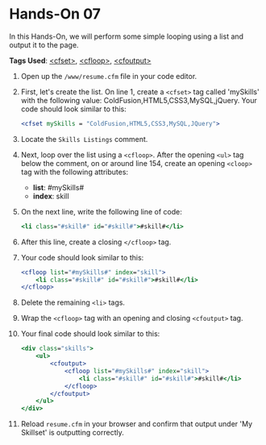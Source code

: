 # Hands-On 07

In this Hands-On, we will perform some simple looping using a list and output it to the page.

**Tags Used**: [\<cfset>](https://helpx.adobe.com/coldfusion/cfml-reference/coldfusion-tags/tags-r-s/cfset.html), [\<cfloop>](https://helpx.adobe.com/coldfusion/cfml-reference/coldfusion-tags/tags-j-l/cfloop.html), [\<cfoutput>](https://helpx.adobe.com/coldfusion/cfml-reference/coldfusion-tags/tags-m-o/cfoutput.html)

1. Open up the `/www/resume.cfm` file in your code editor.
1. First, let's create the list. On line 1, create a `<cfset>` tag called 'mySkills' with the following value: ColdFusion,HTML5,CSS3,MySQL,jQuery. Your code should look similar to this:

    ```cfml
    <cfset mySkills = "ColdFusion,HTML5,CSS3,MySQL,JQuery">
    ```

1. Locate the `Skills Listings` comment.
1. Next, loop over the list using a `<cfloop>`. After the opening `<ul>` tag below the comment, on or around line 154, create an opening `<cloop>` tag with the following attributes:
    * **list**: #mySkills#
    * **index**: skill

1. On the next line, write the following line of code:

    ```cfml
    <li class="#skill#" id="#skill#">#skill#</li>
    ```

1. After this line, create a closing `</cfloop>` tag.
1. Your code should look similar to this:

    ```cfml
    <cfloop list="#mySkills#" index="skill">
        <li class="#skill#" id="#skill#">#skill#</li>
    </cfloop>
    ```

1. Delete the remaining `<li>` tags.
1. Wrap the `<cfloop>` tag with an opening and closing `<cfoutput>` tag.
1. Your final code should look similar to this:

    ```cfml
    <div class="skills">
        <ul>
            <cfoutput>
                <cfloop list="#mySkills#" index="skill">
                    <li class="#skill#" id="#skill#">#skill#</li>
                </cfloop>
            </cfoutput>
        </ul>
    </div>
    ```

1. Reload `resume.cfm` in your browser and confirm that output under 'My Skillset' is outputting correctly.
